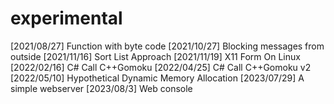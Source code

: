 # experimental
[2021/08/27] Function with byte code
[2021/10/27] Blocking messages from outside
[2021/11/16] Sort List Approach
[2021/11/19] X11 Form On Linux
[2022/02/16] C# Call C++Gomoku
[2022/04/25] C# Call C++Gomoku v2
[2022/05/10] Hypothetical Dynamic Memory Allocation
[2023/07/29] A simple webserver
[2023/08/3] Web console
